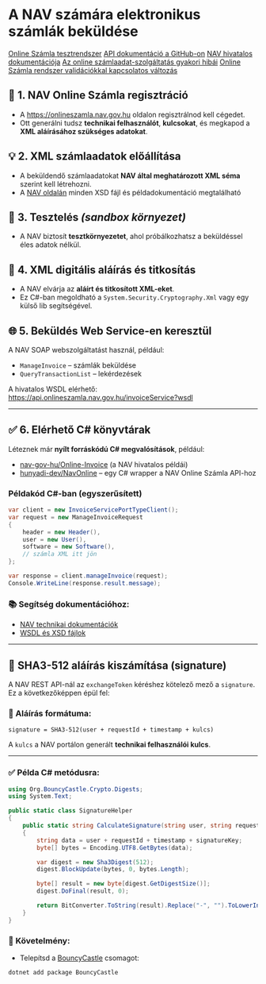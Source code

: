 # A NAV számára elektronikus számlák beküldése
[Online Számla tesztrendszer](https://onlineszamla-test.nav.gov.hu/home)
[API dokumentáció a GitHub-on](https://github.com/nav-gov-hu/Online-Invoice/tree/master/docs)
[NAV hivatalos dokumentációja](https://onlineszamla.nav.gov.hu/dokumentaciok)
[Az online számlaadat-szolgáltatás gyakori hibái](https://nav.gov.hu/ugyfeliranytu/nezzen-utana/tudjon_rola/Az_online_szamlaadat-szolgaltatas_gyakori_hibai)
[Online Számla rendszer validációkkal kapcsolatos változás](https://github.com/nav-gov-hu/Online-Invoice/discussions/1144)

## 🔧 1. NAV Online Számla regisztráció
- A https://onlineszamla.nav.gov.hu oldalon regisztrálnod kell cégedet.
- Ott generálni tudsz **technikai felhasználót**, **kulcsokat**, és megkapod a **XML aláírásához szükséges adatokat**.

## 💡 2. XML számlaadatok előállítása
- A beküldendő számlaadatokat **NAV által meghatározott XML séma** szerint kell létrehozni.
- A [NAV oldalán](https://onlineszamla.nav.gov.hu/dokumentaciok) minden XSD fájl és példadokumentáció megtalálható

## 🧪 3. Tesztelés *(sandbox környezet)*
- A NAV biztosít **tesztkörnyezetet**, ahol próbálkozhatsz a beküldéssel éles adatok nélkül.

## 🔐 4. XML digitális aláírás és titkosítás
- A NAV elvárja az **aláírt és titkosított XML-eket**.
- Ez C#-ban megoldható a `System.Security.Cryptography.Xml` vagy egy külső lib segítségével.

## 🌐 5. Beküldés Web Service-en keresztül
A NAV SOAP webszolgáltatást használ, például:
- `ManageInvoice` – számlák beküldése
- `QueryTransactionList` – lekérdezések

A hivatalos WSDL elérhető:  
https://api.onlineszamla.nav.gov.hu/invoiceService?wsdl

---

## ✅ 6. Elérhető C# könyvtárak
Léteznek már **nyílt forráskódú C# megvalósítások**, például:
- [nav-gov-hu/Online-Invoice](https://github.com/nav-gov-hu/Online-Invoice) (a NAV hivatalos példái)
- [hunyadi-dev/NavOnline](https://github.com/hunyadi-dev/NavOnline) – egy C# wrapper a NAV Online Számla API-hoz


### Példakód C#-ban (egyszerűsített)

```csharp
var client = new InvoiceServicePortTypeClient();
var request = new ManageInvoiceRequest
{
    header = new Header(),
    user = new User(),
    software = new Software(),
    // számla XML itt jön
};

var response = client.manageInvoice(request);
Console.WriteLine(response.result.message);
```

### 📚 Segítség dokumentációhoz:
- [NAV technikai dokumentációk](https://onlineszamla.nav.gov.hu/dokumentaciok)
- [WSDL és XSD fájlok](https://onlineszamla.nav.gov.hu/api-doc/rest/index.html)

---

## 🔐 SHA3-512 aláírás kiszámítása (signature)

A NAV REST API-nál az `exchangeToken` kéréshez kötelező mező a `signature`. Ez a következőképpen épül fel:

### 🔣 Aláírás formátuma:
```
signature = SHA3-512(user + requestId + timestamp + kulcs)
```

A `kulcs` a NAV portálon generált **technikai felhasználói kulcs**.

---

### ✅ Példa C# metódusra:

```csharp
using Org.BouncyCastle.Crypto.Digests;
using System.Text;

public static class SignatureHelper
{
    public static string CalculateSignature(string user, string requestId, string timestamp, string signatureKey)
    {
        string data = user + requestId + timestamp + signatureKey;
        byte[] bytes = Encoding.UTF8.GetBytes(data);

        var digest = new Sha3Digest(512);
        digest.BlockUpdate(bytes, 0, bytes.Length);

        byte[] result = new byte[digest.GetDigestSize()];
        digest.DoFinal(result, 0);

        return BitConverter.ToString(result).Replace("-", "").ToLowerInvariant();
    }
}
```

### 🔧 Követelmény:  
- Telepítsd a [BouncyCastle](https://www.nuget.org/packages/BouncyCastle) csomagot:
```
dotnet add package BouncyCastle
```

